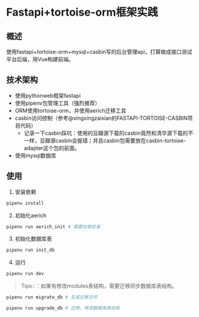 # Fastapi+tortoise-orm框架实践

## 概述
使用fastapi+tortoise-orm+mysql+casbin写的后台管理api，打算做成接口测试平台后端，用Vue构建前端。
## 技术架构
- 使用pythonweb框架fastapi
- 使用pipenv包管理工具（强烈推荐）
- ORM使用tortoise-orm，并使用aerich迁移工具
- casbin访问控制（参考@xingxingzaixian的FASTAPI-TORTOISE-CASBIN项目代码）
    - 记录一下casbin踩坑：使用的豆瓣源下载的casbin竟然和清华源下载的不一样，豆瓣源casbin会报错；并且casbin包需要放在casbin-tortoise-adapter这个包的前面。
- 使用mysql数据库
## 使用
1. 安装依赖
```Bash
pipenv install
```
2. 初始化aerich
```Bash
pipenv run aerich_init # 需要在根目录
```
3. 初始化数据库表
```Bash
pipenv run init_db
```
4. 运行
```Bash
pipenv run dev
```
> Tips💡：如果有修改modules表结构，需要迁移同步数据库表结构。

```Bash
pipenv run migrate_db # 生成迁移文件
```
```Bash
pipenv run upgrade_db # 迁移，修改数据库表结构
```
